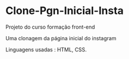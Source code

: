 # Clone-Pgn-Inicial-Insta
 Projeto do curso formação front-end

Uma clonagem da página inicial do instagram

Linguagens usadas :
    HTML,
    CSS.




